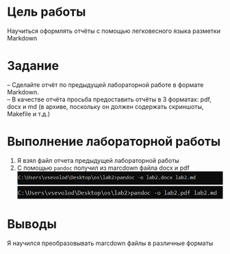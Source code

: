 # Цель работы

Научиться оформлять отчёты с помощью легковесного языка разметки Markdown

# Задание

– Сделайте отчёт по предыдущей лабораторной работе в формате Markdown.  
– В качестве отчёта просьба предоставить отчёты в 3 форматах: pdf, docx и md (в
архиве, поскольку он должен содержать скриншоты, Makefile и т.д.)


# Выполнение лабораторной работы

1. Я взял файл отчета предыдущей лабораторной работы
2. С помощью ```pandoc``` получил из marcdown файла docx и pdf  
![docx](image/1.1.png)  
![pdf](image/1.2.png)

# Выводы

Я научился преобразовывать marcdown файлы в различные форматы


